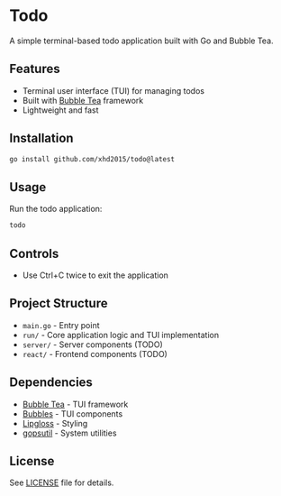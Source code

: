 # Todo

A simple terminal-based todo application built with Go and Bubble Tea.

## Features

- Terminal user interface (TUI) for managing todos
- Built with [Bubble Tea](https://github.com/charmbracelet/bubbletea) framework
- Lightweight and fast

## Installation

```sh
go install github.com/xhd2015/todo@latest
```

## Usage

Run the todo application:

```sh
todo
```

## Controls

- Use Ctrl+C twice to exit the application

## Project Structure

- `main.go` - Entry point
- `run/` - Core application logic and TUI implementation
- `server/` - Server components (TODO)
- `react/` - Frontend components (TODO)

## Dependencies

- [Bubble Tea](https://github.com/charmbracelet/bubbletea) - TUI framework
- [Bubbles](https://github.com/charmbracelet/bubbles) - TUI components
- [Lipgloss](https://github.com/charmbracelet/lipgloss) - Styling
- [gopsutil](https://github.com/shirou/gopsutil) - System utilities

## License

See [LICENSE](LICENSE) file for details.